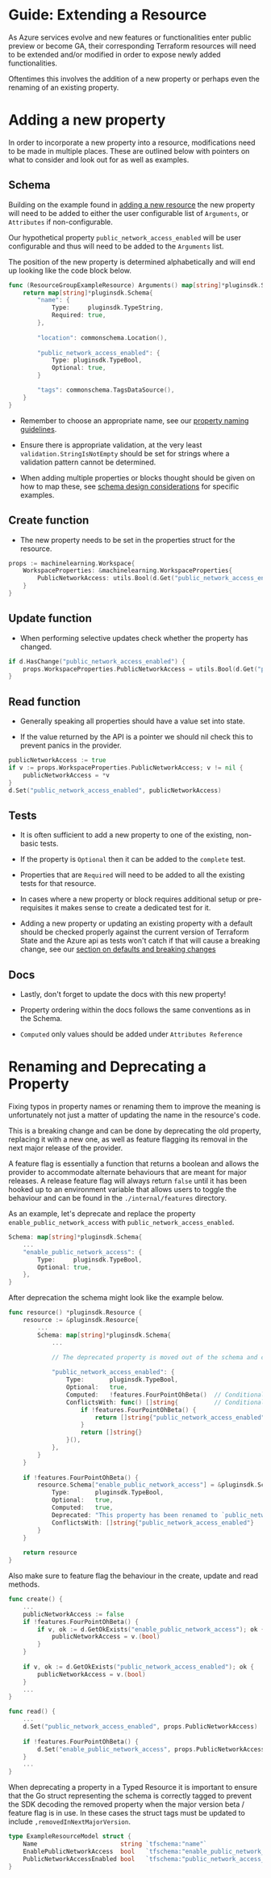 # Guide: Extending a Resource

As Azure services evolve and new features or functionalities enter public preview or become GA, their corresponding Terraform resources will need to be extended and/or modified in order to expose newly added functionalities.

Oftentimes this involves the addition of a new property or perhaps even the renaming of an existing property.

# Adding a new property

In order to incorporate a new property into a resource, modifications need to be made in multiple places. These are outlined below with pointers on what to consider and look out for as well as examples.

## Schema

Building on the example found in [adding a new resource](guide-new-resource.md) the new property will need to be added to either the user configurable list of `Arguments`, or `Attributes` if non-configurable.

Our hypothetical property `public_network_access_enabled` will be user configurable and thus will need to be added to the `Arguments` list.

The position of the new property is determined alphabetically and will end up looking like the code block below.

```go
func (ResourceGroupExampleResource) Arguments() map[string]*pluginsdk.Schema {
	return map[string]*pluginsdk.Schema{
		"name": {
			Type:     pluginsdk.TypeString,
			Required: true,
		},
		
		"location": commonschema.Location(),
		
		"public_network_access_enabled": {
			Type: pluginsdk.TypeBool,
			Optional: true,
        }       

		"tags": commonschema.TagsDataSource(),
	}
}
```

* Remember to choose an appropriate name, see our [property naming guidelines](reference-naming.md).

* Ensure there is appropriate validation, at the very least `validation.StringIsNotEmpty` should be set for strings where a validation pattern cannot be determined.

* When adding multiple properties or blocks thought should be given on how to map these, see [schema design considerations](schema-design-considerations.md) for specific examples. 

## Create function

* The new property needs to be set in the properties struct for the resource.

```go
props := machinelearning.Workspace{
	WorkspaceProperties: &machinelearning.WorkspaceProperties{
		PublicNetworkAccess: utils.Bool(d.Get("public_network_access_enabled").(bool))
    }
}
```

## Update function

* When performing selective updates check whether the property has changed.

```go
if d.HasChange("public_network_access_enabled") {
	props.WorkspaceProperties.PublicNetworkAccess = utils.Bool(d.Get("public_network_access_enabled").(bool))
}
```

## Read function

* Generally speaking all properties should have a value set into state.

* If the value returned by the API is a pointer we should nil check this to prevent panics in the provider.

```go
publicNetworkAccess := true
if v := props.WorkspaceProperties.PublicNetworkAccess; v != nil {
	publicNetworkAccess = *v
}
d.Set("public_network_access_enabled", publicNetworkAccess)
```

## Tests

* It is often sufficient to add a new property to one of the existing, non-basic tests.

* If the property is `Optional` then it can be added to the `complete` test.

* Properties that are `Required` will need to be added to all the existing tests for that resource.

* In cases where a new property or block requires additional setup or pre-requisites it makes sense to create a dedicated test for it.

* Adding a new property or updating an existing property with a default should be checked properly against the current version of Terraform State and the Azure api as tests won't catch if that will cause a breaking change, see our [section on defaults and breaking changes](defaults-and-breaking-changes.md)

## Docs

* Lastly, don't forget to update the docs with this new property!

* Property ordering within the docs follows the same conventions as in the Schema.

* `Computed` only values should be added under `Attributes Reference`

# Renaming and Deprecating a Property

Fixing typos in property names or renaming them to improve the meaning is unfortunately not just a matter of updating the name in the resource's code.

This is a breaking change and can be done by deprecating the old property, replacing it with a new one, as well as feature flagging its removal in the next major release of the provider.

A feature flag is essentially a function that returns a boolean and allows the provider to accommodate alternate behaviours that are meant for major releases. A release feature flag will always return `false` until it has been hooked up to an environment variable that allows users to toggle the behaviour and can be found in the `./internal/features` directory.

As an example, let's deprecate and replace the property `enable_public_network_access` with `public_network_access_enabled`.

```go
Schema: map[string]*pluginsdk.Schema{
    ...
    "enable_public_network_access": {
        Type:     pluginsdk.TypeBool,
        Optional: true,
    },
}
```

After deprecation the schema might look like the example below.

```go
func resource() *pluginsdk.Resource {
    resource := &pluginsdk.Resource{
        ...
        Schema: map[string]*pluginsdk.Schema{
        	...

            // The deprecated property is moved out of the schema and conditionally added back via the feature flag
        	
            "public_network_access_enabled": {
                Type:       pluginsdk.TypeBool,
                Optional:   true,
                Computed:   !features.FourPointOhBeta()  // Conditionally computed to avoid diffs when both properties are set into state
                ConflictsWith: func() []string{          // Conditionally conflict with the deprecated property which will no longer exist in the next major release
                	if !features.FourPointOhBeta() {
                		return []string{"public_network_access_enabled"}
                    }      
                    return []string{}
                }(),       
            },
        }
    }
    
    if !features.FourPointOhBeta() {
    	resource.Schema["enable_public_network_access"] = &pluginsdk.Schema{
            Type:       pluginsdk.TypeBool,
            Optional:   true,
            Computed:   true,
            Deprecated: "This property has been renamed to `public_network_access_enabled` and will be removed in v4.0 of the provider",
            ConflictsWith: []string{"public_network_access_enabled"}
        }   
    }
    
    return resource
}
```

Also make sure to feature flag the behaviour in the create, update and read methods.

```go
func create() {
	...
	publicNetworkAccess := false
	if !features.FourPointOhBeta() {
		if v, ok := d.GetOkExists("enable_public_network_access"); ok {
			publicNetworkAccess = v.(bool)
		}       
    }
    
    if v, ok := d.GetOkExists("public_network_access_enabled"); ok {
        publicNetworkAccess = v.(bool)
    }
	...
}

func read() {
	...
	d.Set("public_network_access_enabled", props.PublicNetworkAccess)
	
	if !features.FourPointOhBeta() {
		d.Set("enable_public_network_access", props.PublicNetworkAccess)
    }   
	...
}
```

When deprecating a property in a Typed Resource it is important to ensure that the Go struct representing the schema is correctly tagged to prevent the SDK decoding the removed property when the major version beta / feature flag is in use. In these cases the struct tags must be updated to include `,removedInNextMajorVersion`.  

```go
type ExampleResourceModel struct {
	Name                       string `tfschema:"name"`
	EnablePublicNetworkAccess  bool   `tfschema:"enable_public_network_access,removedInNextMajorVersion"`
	PublicNetworkAccessEnabled bool   `tfschema:"public_network_access_enabled"`
}
```
